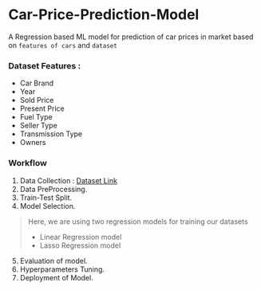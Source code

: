 # Car-Price-Prediction-Model
A Regression based ML model for prediction of car prices in market based on `features of cars` and `dataset`

### Dataset Features : 

* Car Brand 
* Year 
* Sold Price
* Present Price
* Fuel Type
* Seller Type
* Transmission Type
* Owners 


### Workflow 

1. Data Collection : [Dataset Link]()
2. Data PreProcessing. 
3. Train-Test Split.
4. Model Selection. 
> Here, we are using two regression models for training our datasets 
>   * Linear Regression model
>   * Lasso Regression model
5. Evaluation of model.
6. Hyperparameters Tuning.
7. Deployment of Model.

